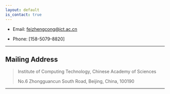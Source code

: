 ```yaml
---
layout: default
is_contact: true
---
```


* Email: [feizhengcong@ict.ac.cn](mailto:feizhengcong@ict.ac.cn)

* Phone: [158-5079-8820]

---

## Mailing Address

> Institute of Computing Technology, Chinese Academy of Sciences
>
> No.6 Zhongguancun South Road, Beijing, China, 100190
>


---

